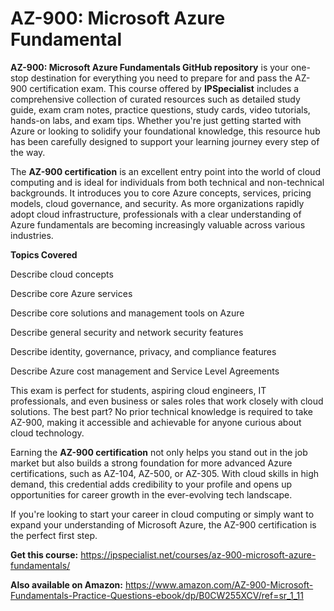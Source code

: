 # AZ-900: Microsoft Azure Fundamental

**AZ-900: Microsoft Azure Fundamentals GitHub repository** is your one-stop destination for everything you need to prepare for and pass the AZ-900 certification exam. This course offered by **IPSpecialist** includes a comprehensive collection of curated resources such as detailed study guide, exam cram notes, practice questions,  study cards, video tutorials, hands-on labs, and exam tips. Whether you're just getting started with Azure or looking to solidify your foundational knowledge, this resource hub has been carefully designed to support your learning journey every step of the way.

The **AZ-900 certification** is an excellent entry point into the world of cloud computing and is ideal for individuals from both technical and non-technical backgrounds. It introduces you to core Azure concepts, services, pricing models, cloud governance, and security. As more organizations rapidly adopt cloud infrastructure, professionals with a clear understanding of Azure fundamentals are becoming increasingly valuable across various industries.

**Topics Covered**

Describe cloud concepts

Describe core Azure services

Describe core solutions and management tools on Azure

Describe general security and network security features

Describe identity, governance, privacy, and compliance features

Describe Azure cost management and Service Level Agreements

This exam is perfect for students, aspiring cloud engineers, IT professionals, and even business or sales roles that work closely with cloud solutions. The best part? No prior technical knowledge is required to take AZ-900, making it accessible and achievable for anyone curious about cloud technology.

Earning the **AZ-900 certification** not only helps you stand out in the job market but also builds a strong foundation for more advanced Azure certifications, such as AZ-104, AZ-500, or AZ-305. With cloud skills in high demand, this credential adds credibility to your profile and opens up opportunities for career growth in the ever-evolving tech landscape.

If you're looking to start your career in cloud computing or simply want to expand your understanding of Microsoft Azure, the AZ-900 certification is the perfect first step.

**Get this course:** https://ipspecialist.net/courses/az-900-microsoft-azure-fundamentals/

**Also available on Amazon:** https://www.amazon.com/AZ-900-Microsoft-Fundamentals-Practice-Questions-ebook/dp/B0CW255XCV/ref=sr_1_11


